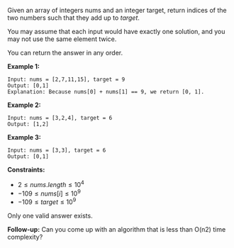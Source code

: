 Given an array of integers nums and an integer target, return indices of the two numbers such that they add up to $target$.

You may assume that each input would have exactly one solution, and you may not use the same element twice.

You can return the answer in any order.

**Example 1:**
```
Input: nums = [2,7,11,15], target = 9
Output: [0,1]
Explanation: Because nums[0] + nums[1] == 9, we return [0, 1].
```

**Example 2:**
```
Input: nums = [3,2,4], target = 6
Output: [1,2]
```

**Example 3:**
```
Input: nums = [3,3], target = 6
Output: [0,1]
 ```

**Constraints:**
* $2 \leq nums.length \leq 10$<sup>$4$</sup>
* $-109 \leq nums[i] \leq 10$<sup>$9$</sup>
* $-109 \leq target \leq 10$<sup>$9$</sup>

Only one valid answer exists.
 
**Follow-up:** Can you come up with an algorithm that is less than O(n2) time complexity?